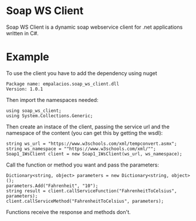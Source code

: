 # Soap WS Client
Soap WS Client is a dynamic soap webservice client for .net applications written in C#.

# Example
To use the client you have to add the dependency using nuget
```
Package name: empalacios.soap_ws_client.dll
Version: 1.0.1
```

Then import the namespaces needed:
```
using soap_ws_client;
using System.Collections.Generic;
```

Then create an instace of the client, passing the service url and the namespace of the content (you can get this by getting the wsdl):
```
string ws_url = "https://www.w3schools.com/xml/tempconvert.asmx";
string ws_namespace = ""https://www.w3schools.com/xml/"";
Soap1_1WsClient client = new Soap1_1WsClient(ws_url, ws_namespace);
```

Call the function or method you want and pass the parameters:
```
Dictionary<string, object> parameters = new Dictionary<string, object>();
parameters.Add("Fahrenheit", "10");
string result = client.callServiceFunction("FahrenheitToCelsius", parameters);
client.callServiceMethod("FahrenheitToCelsius", parameters);
```

Functions receive the response and methods don't.
